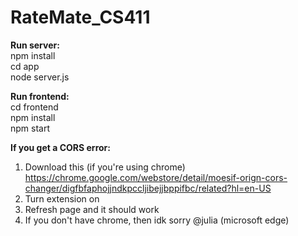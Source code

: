 # RateMate_CS411

__Run server:__  
npm install  
cd app    
node server.js  
  
__Run frontend:__  
cd frontend  
npm install  
npm start  

__If you get a CORS error:__  
1) Download this (if you're using chrome) https://chrome.google.com/webstore/detail/moesif-orign-cors-changer/digfbfaphojjndkpccljibejjbppifbc/related?hl=en-US
2) Turn extension on
3) Refresh page and it should work
4) If you don't have chrome, then idk sorry @julia (microsoft edge)
